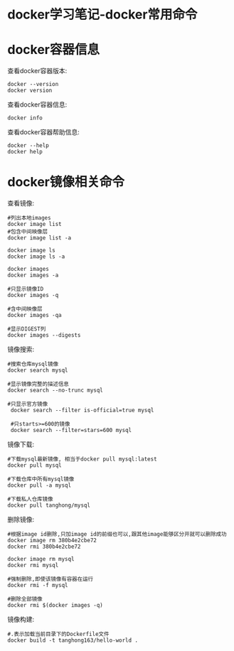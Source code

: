 # docker学习笔记-docker常用命令

# docker容器信息

查看docker容器版本:

```shell
docker --version
docker version
```

查看docker容器信息:

```shell
docker info
```

查看docker容器帮助信息:

```shell
docker --help
docker help
```

# docker镜像相关命令

查看镜像:

```shell
#列出本地images
docker image list
#包含中间映像层
docker image list -a

docker image ls
docker image ls -a

docker images
docker images -a

#只显示镜像ID
docker images -q

#含中间映像层
docker images -qa

#显示DIGEST列
docker images --digests
```

镜像搜索:

```shell
#搜索仓库mysql镜像
docker search mysql

#显示镜像完整的描述信息
docker search --no-trunc mysql

#只显示官方镜像
 docker search --filter is-official=true mysql
 
 #只starts>=600的镜像
 docker search --filter=stars=600 mysql
```

镜像下载:

```shell
#下载mysql最新镜像, 相当于docker pull mysql:latest
docker pull mysql

#下载仓库中所有mysql镜像
docker pull -a mysql

#下载私人仓库镜像
docker pull tanghong/mysql
```

删除镜像:

```shell
#根据image id删除,只加image id的前缀也可以,跟其他image能够区分开就可以删除成功
docker image rm 380b4e2cbe72
docker rmi 380b4e2cbe72

docker image rm mysql
docker rmi mysql

#强制删除,即使该镜像有容器在运行
docker rmi -f mysql

#删除全部镜像
docker rmi $(docker images -q)
```

镜像构建:

```shell
#.表示加载当前目录下的Dockerfile文件
docker build -t tanghong163/hello-world .
```

